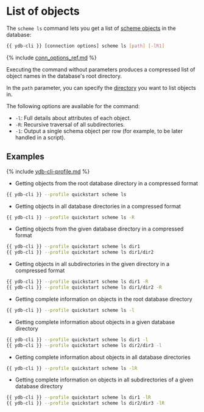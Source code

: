 # List of objects

The `scheme ls` command lets you get a list of [scheme objects](../../../../concepts/glossary.md#scheme-object) in the database:

```bash
{{ ydb-cli }} [connection options] scheme ls [path] [-lR1]
```

{% include [conn_options_ref.md](conn_options_ref.md) %}

Executing the command without parameters produces a compressed list of object names in the database's root directory.

In the `path` parameter, you can specify the [directory](../dir.md) you want to list objects in.

The following options are available for the command:

* `-l`: Full details about attributes of each object.
* `-R`: Recursive traversal of all subdirectories.
* `-1`: Output a single schema object per row (for example, to be later handled in a script).

## Examples

{% include [ydb-cli-profile.md](../../../../_includes/ydb-cli-profile.md) %}

- Getting objects from the root database directory in a compressed format

```bash
{{ ydb-cli }} --profile quickstart scheme ls
```

- Getting objects in all database directories in a compressed format

```bash
{{ ydb-cli }} --profile quickstart scheme ls -R
```

- Getting objects from the given database directory in a compressed format

```bash
{{ ydb-cli }} --profile quickstart scheme ls dir1
{{ ydb-cli }} --profile quickstart scheme ls dir1/dir2
```

- Getting objects in all subdirectories in the given directory in a compressed format

```bash
{{ ydb-cli }} --profile quickstart scheme ls dir1 -R
{{ ydb-cli }} --profile quickstart scheme ls dir1/dir2 -R
```

- Getting complete information on objects in the root database directory

```bash
{{ ydb-cli }} --profile quickstart scheme ls -l
```

- Getting complete information about objects in a given database directory

```bash
{{ ydb-cli }} --profile quickstart scheme ls dir1 -l
{{ ydb-cli }} --profile quickstart scheme ls dir2/dir3 -l
```

- Getting complete information about objects in all database directories

```bash
{{ ydb-cli }} --profile quickstart scheme ls -lR
```

- Getting complete information on objects in all subdirectories of a given database directory

```bash
{{ ydb-cli }} --profile quickstart scheme ls dir1 -lR
{{ ydb-cli }} --profile quickstart scheme ls dir2/dir3 -lR
```

